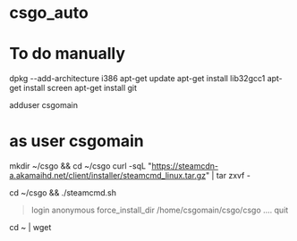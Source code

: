 # csgo_auto
# To do manually

dpkg --add-architecture i386
apt-get update
apt-get install lib32gcc1
apt-get install screen
apt-get install git


adduser csgomain 

# as user csgomain

mkdir ~/csgo && cd ~/csgo
curl -sqL "https://steamcdn-a.akamaihd.net/client/installer/steamcmd_linux.tar.gz" | tar zxvf -


cd ~/csgo && ./steamcmd.sh
> login anonymous
> force_install_dir /home/csgomain/csgo/csgo
> ....
> quit


cd ~ | wget 
